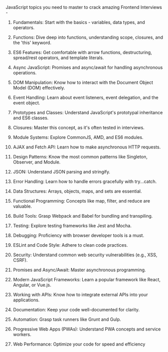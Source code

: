 JavaScript topics you need to master to crack amazing Frontend Interviews -

1. Fundamentals: Start with the basics - variables, data types, and operators.

2. Functions: Dive deep into functions, understanding scope, closures, and the 'this' keyword.

3. ES6 Features: Get comfortable with arrow functions, destructuring, spread/rest operators, and template literals.

4. Async JavaScript: Promises and async/await for handling asynchronous operations.

5. DOM Manipulation: Know how to interact with the Document Object Model (DOM) effectively.

6. Event Handling: Learn about event listeners, event delegation, and the event object.

7. Prototypes and Classes: Understand JavaScript's prototypal inheritance and ES6 classes.

8. Closures: Master this concept, as it's often tested in interviews.

9. Module Systems: Explore CommonJS, AMD, and ES6 modules.

10. AJAX and Fetch API: Learn how to make asynchronous HTTP requests.

11. Design Patterns: Know the most common patterns like Singleton, Observer, and Module.

12. JSON: Understand JSON parsing and stringify.

13. Error Handling: Learn how to handle errors gracefully with try...catch.

14. Data Structures: Arrays, objects, maps, and sets are essential.

15. Functional Programming: Concepts like map, filter, and reduce are valuable.

16. Build Tools: Grasp Webpack and Babel for bundling and transpiling.

17. Testing: Explore testing frameworks like Jest and Mocha.

18. Debugging: Proficiency with browser developer tools is a must.

19. ESLint and Code Style: Adhere to clean code practices.

20. Security: Understand common web security vulnerabilities (e.g., XSS, CSRF).

21. Promises and Async/Await: Master asynchronous programming.

22. Modern JavaScript Frameworks: Learn a popular framework like React, Angular, or Vue.js.

23. Working with APIs: Know how to integrate external APIs into your applications.

24. Documentation: Keep your code well-documented for clarity.

25. Automation: Grasp task runners like Grunt and Gulp.

26. Progressive Web Apps (PWAs): Understand PWA concepts and service workers.

27. Web Performance: Optimize your code for speed and efficiency
